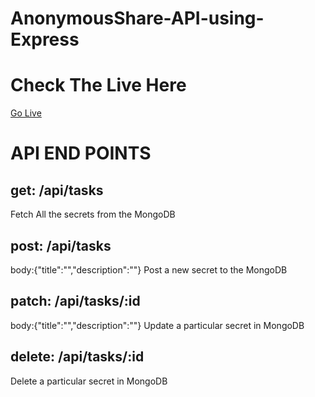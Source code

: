# AnonymousShare-API-using-Express
# Check The Live Here
[Go Live](https://dailyticks-api.onrender.com/)

# API END POINTS
## get: /api/tasks
Fetch All the secrets from the MongoDB 
## post: /api/tasks
body:{"title":"","description":""}
Post a new secret to the MongoDB
## patch: /api/tasks/:id 
body:{"title":"","description":""}
Update a particular secret in MongoDB
## delete: /api/tasks/:id 
Delete a particular secret in MongoDB

